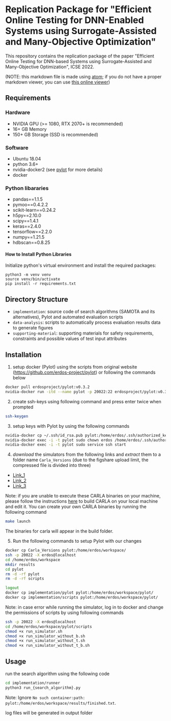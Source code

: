 # Replication Package for "Efficient Online Testing for DNN-Enabled Systems using Surrogate-Assisted and Many-Objective Optimization"

This repository contains the replication package of the paper "Efficient Online Testing for DNN-based Systems using Surrogate-Assisted and Many-Objective Optimization", ICSE 2022.

(NOTE: this markdown file is made using [atom](https://atom.io); if you do not have a proper markdown viewer, you can use [this online viewer](https://dillinger.io))


## Requirements

### Hardware
* NVIDIA GPU (>= 1080, RTX 2070+ is recommended)
* 16+ GB Memory
* 150+ GB Storage (SSD is recommended)

### Software
* Ubuntu 18.04
* python 3.6+
* nvidia-docker2 (see [pylot](https://github.com/erdos-project/pylot/tree/master/scripts) for more details)
* docker

### Python libararies
* pandas==1.1.5
* pymoo==0.4.2.2
* scikit-learn==0.24.2
* h5py==2.10.0
* scipy==1.4.1
* keras==2.4.0
* tensorflow==2.2.0
* numpy==1.21.5
* hdbscan==0.8.25

#### How to Install Python Libraries
Initialize python's virtual environment and install the required packages:
```shell script
python3 -m venv venv
source venv/bin/activate
pip install -r requirements.txt
```


## Directory Structure
- `implementation`: source code of search algorithms (SAMOTA and its alternatives), Pylot and automated evaluation scripts
- `data-analysis`: scripts to automatically process evaluation results data to generate figures
- `supporting-material`: supporting materials for safety requirements, constraints and possible values of test input attributes


## Installation

1. setup docker (Pylot) using the scripts from original website (https://github.com/erdos-project/pylot) or following the commands below

```bash
docker pull erdosproject/pylot:v0.3.2
nvidia-docker run -itd --name pylot -p 20022:22 erdosproject/pylot:v0.3.2 /bin/bash
```
2. create ssh-keys using following command and press enter twice when prompted
```bash
ssh-keygen
```

3. setup keys with Pylot by using the following commands
```bash
nvidia-docker cp ~/.ssh/id_rsa.pub pylot:/home/erdos/.ssh/authorized_keys
nvidia-docker exec -i -t pylot sudo chown erdos /home/erdos/.ssh/authorized_keys
nvidia-docker exec -i -t pylot sudo service ssh start
```
4. *download* the simulators from the following links and *extract* them to a folder name `Carla_Versions` (due to the figshare upload limit, the compressed file is divided into three)
* [Link_1](https://doi.org/10.6084/m9.figshare.16443321)
* [Link_2](https://doi.org/10.6084/m9.figshare.16443228)
* [Link_3](https://doi.org/10.6084/m9.figshare.16442883)

Note: if you are unable to execute these CARLA binaries on your machine, please follow the instructions [here](https://carla.readthedocs.io/en/0.9.10/build_linux/) to build CARLA on your local machine and edit it. You can create your own CARLA binaries by running the following command
```bash
make launch
```
The binaries for carla will appear in the build folder.

5. Run the following commands to setup Pylot with our changes
```bash
docker cp Carla_Versions pylot:/home/erdos/workspace/
ssh -p 20022 -X erdos@localhost
cd /home/erdos/workspace
mkdir results
cd pylot
rm -d -rf pylot
rm -d -rf scripts
```

```bash
logout
docker cp implementation/pylot pylot:/home/erdos/workspace/pylot/
docker cp implementation/scripts pylot:/home/erdos/workspace/pylot/
```
Note: in case error while running the simulator, log in to docker and change the permissions of scripts by using following commands
```bash
ssh -p 20022 -X erdos@localhost
cd /home/erdos/workspace/pylot/scripts
chmod +x run_simulator.sh
chmod +x run_simulator_without_b.sh
chmod +x run_simulator_without_t.sh
chmod +x run_simulator_without_t_b.sh
```

## Usage
run the search algorithm using the following code
```bash
cd implementation/runner
python3 run_{search_algorithm}.py
```
Note: Ignore `No such container:path: pylot:/home/erdos/workspace/results/finished.txt`.


log files will be generated in output folder
